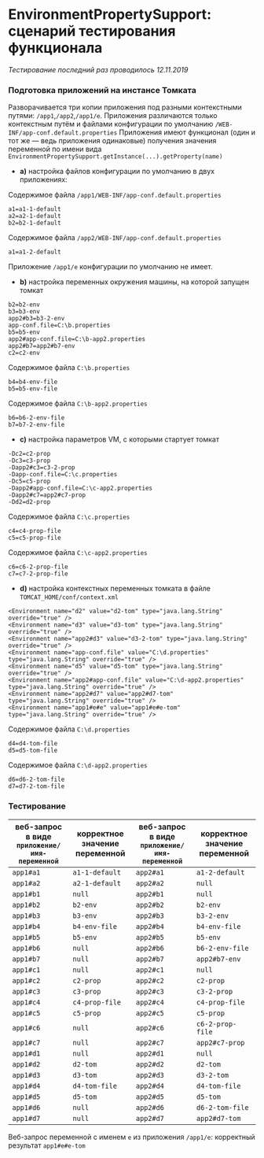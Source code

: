 # EnvironmentPropertySupport: сценарий тестирования функционала
*Тестирование последний раз проводилось 12.11.2019*

### Подготовка приложений на инстансе Томката

Разворачивается три копии приложения под разными контекстными путями: `/app1`,`/app2`,`/app1/e`.
Приложения различаются только контекстным путём и файлами конфигурации по умолчанию `/WEB-INF/app-conf.default.properties`
Приложения имеют функционал (один и тот же — ведь приложения одинаковые) получения значения переменной по имени вида `EnvironmentPropertySupport.getInstance(...).getProperty(name)`

- **a)** настройка файлов конфигурации по умолчанию в двух приложениях:

Содержимое файла `/app1/WEB-INF/app-conf.default.properties`
```
a1=a1-1-default
a2=a2-1-default
b2=b2-1-default
```
Содержимое файла `/app2/WEB-INF/app-conf.default.properties`
```
a1=a1-2-default
```
Приложение `/app1/e` конфигурации по умолчанию не имеет.

- **b)** настройка переменных окружения машины, на которой запущен томкат
```
b2=b2-env
b3=b3-env
app2#b3=b3-2-env
app-conf.file=C:\b.properties
b5=b5-env
app2#app-conf.file=C:\b-app2.properties
app2#b7=app2#b7-env
c2=c2-env
```
Содержимое файла `C:\b.properties`
```
b4=b4-env-file
b5=b5-env-file
```
Содержимое файла `C:\b-app2.properties`
```
b6=b6-2-env-file
b7=b7-2-env-file
```

- **c)** настройка параметров VM, с которыми стартует томкат
```
-Dc2=c2-prop
-Dc3=c3-prop
-Dapp2#c3=c3-2-prop
-Dapp-conf.file=C:\c.properties
-Dc5=c5-prop
-Dapp2#app-conf.file=C:\c-app2.properties
-Dapp2#c7=app2#c7-prop
-Dd2=d2-prop
```
Содержимое файла `C:\c.properties`
```
c4=c4-prop-file
c5=c5-prop-file
```
Содержимое файла `C:\c-app2.properties`
```
c6=c6-2-prop-file
c7=c7-2-prop-file
```

- **d)** настройка контекстных переменных томката в файле `TOMCAT_HOME/conf/context.xml`
```
<Environment name="d2" value="d2-tom" type="java.lang.String" override="true" />
<Environment name="d3" value="d3-tom" type="java.lang.String" override="true" />
<Environment name="app2#d3" value="d3-2-tom" type="java.lang.String" override="true" />
<Environment name="app-conf.file" value="C:\d.properties" type="java.lang.String" override="true" />
<Environment name="d5" value="d5-tom" type="java.lang.String" override="true" />
<Environment name="app2#app-conf.file" value="C:\d-app2.properties" type="java.lang.String" override="true" />
<Environment name="app2#d7" value="app2#d7-tom" type="java.lang.String" override="true" />
<Environment name="app1#e#e" value="app1#e#e-tom" type="java.lang.String" override="true" />
```
Содержимое файла `C:\d.properties`
```
d4=d4-tom-file
d5=d5-tom-file
```
Содержимое файла `C:\d-app2.properties`
```
d6=d6-2-tom-file
d7=d7-2-tom-file
```

### Тестирование
|веб-запрос в виде `приложение/имя-переменной`|корректное значение переменной|веб-запрос в виде `приложение/имя-переменной`|корректное значение переменной|
|-|-|-|-|
|`app1#a1`|`a1-1-default`|`app2#a1`|`a1-2-default`|
|`app1#a2`|`a2-1-default`|`app2#a2`|`null`|
|`app1#b1`|`null`|`app2#b1`|`null`|
|`app1#b2`|`b2-env`|`app2#b2`|`b2-env`|
|`app1#b3`|`b3-env`|`app2#b3`|`b3-2-env`|
|`app1#b4`|`b4-env-file`|`app2#b4`|`b4-env-file`|
|`app1#b5`|`b5-env`|`app2#b5`|`b5-env`|
|`app1#b6`|`null`|`app2#b6`|`b6-2-env-file`|
|`app1#b7`|`null`|`app2#b7`|`app2#b7-env`|
|`app1#c1`|`null`|`app2#c1`|`null`|
|`app1#c2`|`c2-prop`|`app2#c2`|`c2-prop`|
|`app1#c3`|`c3-prop`|`app2#c3`|`c3-2-prop`|
|`app1#c4`|`c4-prop-file`|`app2#c4`|`c4-prop-file`|
|`app1#c5`|`c5-prop`|`app2#c5`|`c5-prop`|
|`app1#c6`|`null`|`app2#c6`|`c6-2-prop-file`|
|`app1#c7`|`null`|`app2#c7`|`app2#c7-prop`|
|`app1#d1`|`null`|`app2#d1`|`null`|
|`app1#d2`|`d2-tom`|`app2#d2`|`d2-tom`|
|`app1#d3`|`d3-tom`|`app2#d3`|`d3-2-tom`|
|`app1#d4`|`d4-tom-file`|`app2#d4`|`d4-tom-file`|
|`app1#d5`|`d5-tom`|`app2#d5`|`d5-tom`|
|`app1#d6`|`null`|`app2#d6`|`d6-2-tom-file`|
|`app1#d7`|`null`|`app2#d7`|`app2#d7-tom`|

Веб-запрос переменной с именем `e` из приложения `/app1/e`: корректный результат `app1#e#e-tom`
